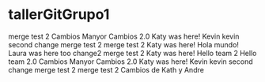 # tallerGitGrupo1
merge test 2
Cambios Manyor
Cambios 2.0
Katy was here! 
Kevin
kevin second change 
merge test 2
merge test 2
Katy was here!
Hola mundo! Laura was here too 
change2
merge test 2
Katy was here! 
Hello team 2
Hello team 2.0
Cambios Manyor
Cambios 2.0
Katy was here! 
Kevin
kevin second change 
merge test 2
merge test 2
Cambios de Kath y Andre
